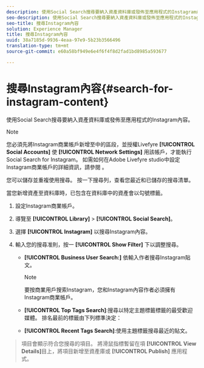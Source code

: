 ```yaml
---
description: 使用Social Search搜尋要納入資產資料庫或發佈至應用程式的Instagram內容。
seo-description: 使用Social Search搜尋要納入資產資料庫或發佈至應用程式的Instagram內容。
seo-title: 搜尋Instagram內容
solution: Experience Manager
title: 搜尋Instagram內容
uuid: 38a7185d-9936-4eaa-97e9-5b23b3566496
translation-type: tm+mt
source-git-commit: e60a58bf949e6e4f6f4f8d2fad1bd8985a593677

---
```



# 搜尋Instagram內容{#search-for-instagram-content}

使用Social Search搜尋要納入資產資料庫或發佈至應用程式的Instagram內容。

>[!NOTE]
>
>您必須先將Instagram商業帳戶新增至中的區段，並授權Livefyre **[!UICONTROL Social Accounts]** 使 **[!UICONTROL Network Settings]** 用該帳戶，才能執行Social Search for Instagram。 如需如何在Adobe Livefyre studio中設定Instagram商業帳戶的詳細資訊，請參閱 [](../c-users-creating-accounts-with-studio-access/t-configure-social-accout-instagram/c-about-instagram-accounts.md#c_about_instagram_accounts)。

您可以儲存並重複使用搜尋。 按一下搜尋列，查看您最近和已儲存的搜尋清單。

當您新增資產至資料庫時，已包含在資料庫中的資產會以勾號標籤。

1. 設定Instagram商業帳戶。
1. 導覽至 **[!UICONTROL Library]** &gt; **[!UICONTROL Social Search]**。
1. 選擇 **[!UICONTROL Instagram]** 以搜尋Instagram內容。
1. 輸入您的搜尋准則，按一 **[!UICONTROL Show Filter]** 下以調整搜尋。

   * **[!UICONTROL Business User Search:]** 依輸入作者搜尋Instagram貼文。

      >[!NOTE]
      >
      >要按商業用戶搜索Instagram，您和Instagram內容作者必須擁有Instagram商業帳戶。

   * **[!UICONTROL Top Tags Search]**:搜尋以特定主題標籤標籤的最受歡迎媒體。 排名最前的標籤由下列標準決定： [](https://developers.facebook.com/docs/instagram-api/reference/hashtag/top-media)

   * **[!UICONTROL Recent Tags Search]**:使用主題標籤搜尋最近的貼文。

>項目會顯示符合您搜尋的項目。 將滑鼠指標暫留在項 **[!UICONTROL View Details]**&#x200B;目上，將項目新增至資產庫或 **[!UICONTROL Publish]** 應用程式。

